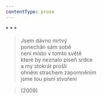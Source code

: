 ```yaml
---
contentType: prose
---
```


\* \* \*

> Jsem dávno mrtvý  
> ponechán sám sobě  
> není místo v tomto světě  
> které by neznalo píseň srdce  
> a my stokrát prošlí  
> ohněm strachem zapomněním  
> jsme tou písní stvořeni

> (2009)
